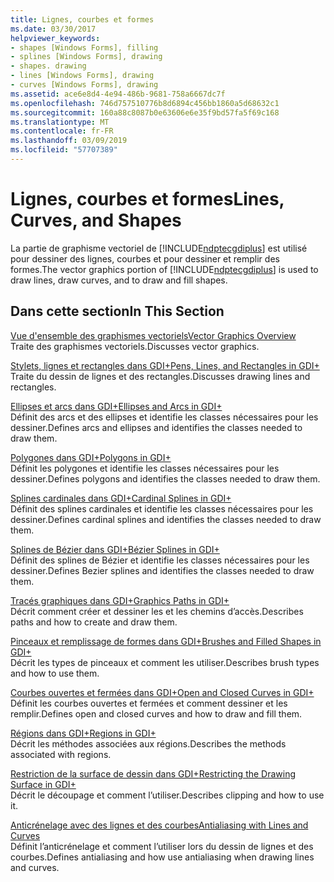 ```yaml
---
title: Lignes, courbes et formes
ms.date: 03/30/2017
helpviewer_keywords:
- shapes [Windows Forms], filling
- splines [Windows Forms], drawing
- shapes. drawing
- lines [Windows Forms], drawing
- curves [Windows Forms], drawing
ms.assetid: ace6e8d4-4e94-486b-9681-758a6667dc7f
ms.openlocfilehash: 746d757510776b8d6894c456bb1860a5d68632c1
ms.sourcegitcommit: 160a88c8087b0e63606e6e35f9bd57fa5f69c168
ms.translationtype: MT
ms.contentlocale: fr-FR
ms.lasthandoff: 03/09/2019
ms.locfileid: "57707389"
---
```

# <a name="lines-curves-and-shapes"></a><span data-ttu-id="89666-102">Lignes, courbes et formes</span><span class="sxs-lookup"><span data-stu-id="89666-102">Lines, Curves, and Shapes</span></span>
<span data-ttu-id="89666-103">La partie de graphisme vectoriel de [!INCLUDE[ndptecgdiplus](../../../../includes/ndptecgdiplus-md.md)] est utilisé pour dessiner des lignes, courbes et pour dessiner et remplir des formes.</span><span class="sxs-lookup"><span data-stu-id="89666-103">The vector graphics portion of [!INCLUDE[ndptecgdiplus](../../../../includes/ndptecgdiplus-md.md)] is used to draw lines, draw curves, and to draw and fill shapes.</span></span>  
  
## <a name="in-this-section"></a><span data-ttu-id="89666-104">Dans cette section</span><span class="sxs-lookup"><span data-stu-id="89666-104">In This Section</span></span>  
 [<span data-ttu-id="89666-105">Vue d'ensemble des graphismes vectoriels</span><span class="sxs-lookup"><span data-stu-id="89666-105">Vector Graphics Overview</span></span>](vector-graphics-overview.md)  
 <span data-ttu-id="89666-106">Traite des graphismes vectoriels.</span><span class="sxs-lookup"><span data-stu-id="89666-106">Discusses vector graphics.</span></span>  
  
 [<span data-ttu-id="89666-107">Stylets, lignes et rectangles dans GDI+</span><span class="sxs-lookup"><span data-stu-id="89666-107">Pens, Lines, and Rectangles in GDI+</span></span>](pens-lines-and-rectangles-in-gdi.md)  
 <span data-ttu-id="89666-108">Traite du dessin de lignes et des rectangles.</span><span class="sxs-lookup"><span data-stu-id="89666-108">Discusses drawing lines and rectangles.</span></span>  
  
 [<span data-ttu-id="89666-109">Ellipses et arcs dans GDI+</span><span class="sxs-lookup"><span data-stu-id="89666-109">Ellipses and Arcs in GDI+</span></span>](ellipses-and-arcs-in-gdi.md)  
 <span data-ttu-id="89666-110">Définit des arcs et des ellipses et identifie les classes nécessaires pour les dessiner.</span><span class="sxs-lookup"><span data-stu-id="89666-110">Defines arcs and ellipses and identifies the classes needed to draw them.</span></span>  
  
 [<span data-ttu-id="89666-111">Polygones dans GDI+</span><span class="sxs-lookup"><span data-stu-id="89666-111">Polygons in GDI+</span></span>](polygons-in-gdi.md)  
 <span data-ttu-id="89666-112">Définit les polygones et identifie les classes nécessaires pour les dessiner.</span><span class="sxs-lookup"><span data-stu-id="89666-112">Defines polygons and identifies the classes needed to draw them.</span></span>  
  
 [<span data-ttu-id="89666-113">Splines cardinales dans GDI+</span><span class="sxs-lookup"><span data-stu-id="89666-113">Cardinal Splines in GDI+</span></span>](cardinal-splines-in-gdi.md)  
 <span data-ttu-id="89666-114">Définit des splines cardinales et identifie les classes nécessaires pour les dessiner.</span><span class="sxs-lookup"><span data-stu-id="89666-114">Defines cardinal splines and identifies the classes needed to draw them.</span></span>  
  
 [<span data-ttu-id="89666-115">Splines de Bézier dans GDI+</span><span class="sxs-lookup"><span data-stu-id="89666-115">Bézier Splines in GDI+</span></span>](bezier-splines-in-gdi.md)  
 <span data-ttu-id="89666-116">Définit des splines de Bézier et identifie les classes nécessaires pour les dessiner.</span><span class="sxs-lookup"><span data-stu-id="89666-116">Defines Bezier splines and identifies the classes needed to draw them.</span></span>  
  
 [<span data-ttu-id="89666-117">Tracés graphiques dans GDI+</span><span class="sxs-lookup"><span data-stu-id="89666-117">Graphics Paths in GDI+</span></span>](graphics-paths-in-gdi.md)  
 <span data-ttu-id="89666-118">Décrit comment créer et dessiner les et les chemins d’accès.</span><span class="sxs-lookup"><span data-stu-id="89666-118">Describes paths and how to create and draw them.</span></span>  
  
 [<span data-ttu-id="89666-119">Pinceaux et remplissage de formes dans GDI+</span><span class="sxs-lookup"><span data-stu-id="89666-119">Brushes and Filled Shapes in GDI+</span></span>](brushes-and-filled-shapes-in-gdi.md)  
 <span data-ttu-id="89666-120">Décrit les types de pinceaux et comment les utiliser.</span><span class="sxs-lookup"><span data-stu-id="89666-120">Describes brush types and how to use them.</span></span>  
  
 [<span data-ttu-id="89666-121">Courbes ouvertes et fermées dans GDI+</span><span class="sxs-lookup"><span data-stu-id="89666-121">Open and Closed Curves in GDI+</span></span>](open-and-closed-curves-in-gdi.md)  
 <span data-ttu-id="89666-122">Définit les courbes ouvertes et fermées et comment dessiner et les remplir.</span><span class="sxs-lookup"><span data-stu-id="89666-122">Defines open and closed curves and how to draw and fill them.</span></span>  
  
 [<span data-ttu-id="89666-123">Régions dans GDI+</span><span class="sxs-lookup"><span data-stu-id="89666-123">Regions in GDI+</span></span>](regions-in-gdi.md)  
 <span data-ttu-id="89666-124">Décrit les méthodes associées aux régions.</span><span class="sxs-lookup"><span data-stu-id="89666-124">Describes the methods associated with regions.</span></span>  
  
 [<span data-ttu-id="89666-125">Restriction de la surface de dessin dans GDI+</span><span class="sxs-lookup"><span data-stu-id="89666-125">Restricting the Drawing Surface in GDI+</span></span>](restricting-the-drawing-surface-in-gdi.md)  
 <span data-ttu-id="89666-126">Décrit le découpage et comment l’utiliser.</span><span class="sxs-lookup"><span data-stu-id="89666-126">Describes clipping and how to use it.</span></span>  
  
 [<span data-ttu-id="89666-127">Anticrénelage avec des lignes et des courbes</span><span class="sxs-lookup"><span data-stu-id="89666-127">Antialiasing with Lines and Curves</span></span>](antialiasing-with-lines-and-curves.md)  
 <span data-ttu-id="89666-128">Définit l’anticrénelage et comment l’utiliser lors du dessin de lignes et des courbes.</span><span class="sxs-lookup"><span data-stu-id="89666-128">Defines antialiasing and how use antialiasing when drawing lines and curves.</span></span>
